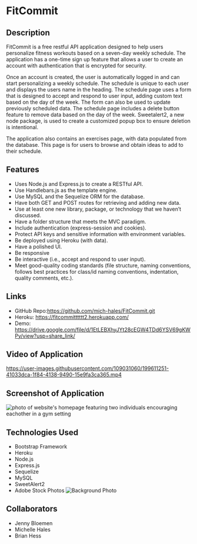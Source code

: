# FitCommit

## Description
FitCommit is a free restful API application designed to help users personalize fitness workouts based on a seven-day weekly schedule. The application has a one-time sign up feature that allows a user to create an account with authentication that is encrypted for security.

Once an account is created, the user is automatically logged in and can start personalizing a weekly schedule. The schedule is unique to each user and displays the users name in the heading. The schedule page uses a form that is designed to accept and respond to user input, adding custom text based on the day of the week. The form can also be used to update previously scheduled data. The schedule page includes a delete button feature to remove data based on the day of the week. Sweetalert2, a new node package, is used to create a customized popup box to ensure deletion is intentional.

The application also contains an exercises page, with data populated from the database. This page is for users to browse and obtain ideas to add to their schedule.

## Features
  * Uses Node.js and Express.js to create a RESTful API.
  * Use Handlebars.js as the template engine.
  * Use MySQL and the Sequelize ORM for the database.
  * Have both GET and POST routes for retrieving and adding new data.
  * Use at least one new library, package, or technology that we haven’t discussed.
  * Have a folder structure that meets the MVC paradigm.
  * Include authentication (express-session and cookies).
  * Protect API keys and sensitive information with environment variables.
  * Be deployed using Heroku (with data).
  * Have a polished UI.
  * Be responsive 
  * Be interactive (i.e., accept and respond to user input).
  * Meet good-quality coding standards (file structure, naming conventions, follows best practices for class/id naming conventions, indentation, quality comments, etc.).


## Links
  * GitHub Repo:https://github.com/mich-hales/FitCommit.git
  * Heroku: https://fitcommitttttt2.herokuapp.com/
  * Demo: https://drive.google.com/file/d/1EtLEBXhyJYt28cEGW4TDd6YSV69gKWPy/view?usp=share_link/

## Video of Application
<!-- video -->


https://user-images.githubusercontent.com/109031060/199611251-41033dca-1f84-4138-9490-15e9fa3ca365.mp4











## Screenshot of Application
![photo of website's homepage featuring two individuals encouraging eachother in a gym setting](./assets/FitCommit-Homepage-Screenshot.png)



## Technologies Used
  * Bootstrap Framework
  * Heroku
  * Node.js
  * Express.js
  * Sequelize
  * MySQL
  * SweetAlert2
  * Adobe Stock Photos ![Background Photo](https://stock.adobe.com/contributor/205344630/twinsterphoto?load_type=author&prev_url=detail)

## Collaborators
  * Jenny Bloemen
  * Michelle Hales
  * Brian Hess
